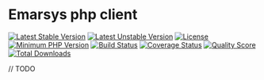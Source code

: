 # Emarsys php client

[![Latest Stable Version](https://poser.pugx.org/ck-developer/emarsys-php-client/v/stable?format=flat-square)](https://packagist.org/packages/ck-developer/emarsys-php-client)
[![Latest Unstable Version](https://poser.pugx.org/ck-developer/emarsys-php-client/v/unstable?format=flat-square)](https://packagist.org/packages/ck-developer/emarsys-php-client)
[![License](https://poser.pugx.org/ck-developer/emarsys-php-client/license?format=flat-square)](https://packagist.org/packages/ck-developer/emarsys-php-client)
[![Minimum PHP Version](https://img.shields.io/badge/php-%3E%3D%205.6-8892BF.svg?style=flat-square)](https://php.net/)
[![Build Status](https://img.shields.io/travis/ck-developer/emarsys-php-client/master.svg?style=flat-square)](https://travis-ci.org/ck-developer/emarsys-php-client)
[![Coverage Status](https://img.shields.io/scrutinizer/coverage/g/ck-developer/emarsys-php-client.svg?style=flat-square)](https://scrutinizer-ci.com/g/ck-developer/emarsys-php-client/code-structure)
[![Quality Score](https://img.shields.io/scrutinizer/g/ck-developer/emarsys-php-client.svg?style=flat-square)](https://scrutinizer-ci.com/g/ck-developer/emarsys-php-client)
[![Total Downloads](https://img.shields.io/packagist/dt/ck-developer/emarsys-php-client.svg?style=flat-square)](https://packagist.org/packages/ck-developer/emarsys-php-client)

// TODO

